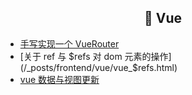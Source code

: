 <h2 align="center">🌈 Vue</h2>

- [手写实现一个 VueRouter](/_posts/frontend/vue/write_vue_router.html)
- [关于 ref 与 $refs 对 dom 元素的操作](/_posts/frontend/vue/vue_$refs.html)
- [vue 数据与视图更新](/_posts/frontend/vue/vue_data_update.html)